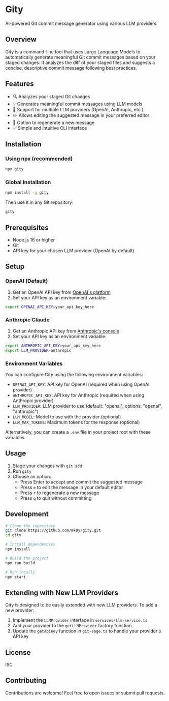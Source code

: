 # Gity

AI-powered Git commit message generator using various LLM providers.

## Overview

Gity is a command-line tool that uses Large Language Models to automatically generate meaningful Git commit messages based on your staged changes. It analyzes the diff of your staged files and suggests a concise, descriptive commit message following best practices.

## Features

- 🔍 Analyzes your staged Git changes
- 💡 Generates meaningful commit messages using LLM models
- 🔄 Support for multiple LLM providers (OpenAI, Anthropic, etc.)
- ✏️ Allows editing the suggested message in your preferred editor
- 🔄 Option to regenerate a new message
- ✅ Simple and intuitive CLI interface

## Installation

### Using npx (recommended)

```bash
npx gity
```

### Global Installation

```bash
npm install -g gity
```

Then use it in any Git repository:

```bash
gity
```

## Prerequisites

- Node.js 16 or higher
- Git
- API key for your chosen LLM provider (OpenAI by default)

## Setup

### OpenAI (Default)

1. Get an OpenAI API key from [OpenAI's platform](https://platform.openai.com/api-keys)
2. Set your API key as an environment variable:

```bash
export OPENAI_API_KEY=your_api_key_here
```

### Anthropic Claude

1. Get an Anthropic API key from [Anthropic's console](https://console.anthropic.com/)
2. Set your API key as an environment variable:

```bash
export ANTHROPIC_API_KEY=your_api_key_here
export LLM_PROVIDER=anthropic
```

### Environment Variables

You can configure Gity using the following environment variables:

- `OPENAI_API_KEY`: API key for OpenAI (required when using OpenAI provider)
- `ANTHROPIC_API_KEY`: API key for Anthropic (required when using Anthropic provider)
- `LLM_PROVIDER`: LLM provider to use (default: "openai", options: "openai", "anthropic")
- `LLM_MODEL`: Model to use with the provider (optional)
- `LLM_MAX_TOKENS`: Maximum tokens for the response (optional)

Alternatively, you can create a `.env` file in your project root with these variables.

## Usage

1. Stage your changes with `git add`
2. Run `gity`
3. Choose an option:
   - Press Enter to accept and commit the suggested message
   - Press `e` to edit the message in your default editor
   - Press `r` to regenerate a new message
   - Press `q` to quit without committing

## Development

```bash
# Clone the repository
git clone https://github.com/mk0y/gity.git
cd gity

# Install dependencies
npm install

# Build the project
npm run build

# Run locally
npm start
```

## Extending with New LLM Providers

Gity is designed to be easily extended with new LLM providers. To add a new provider:

1. Implement the `LLMProvider` interface in `services/llm-service.ts`
2. Add your provider to the `getLLMProvider` factory function
3. Update the `getApiKey` function in `git-sage.ts` to handle your provider's API key

## License

ISC

## Contributing

Contributions are welcome! Feel free to open issues or submit pull requests.
